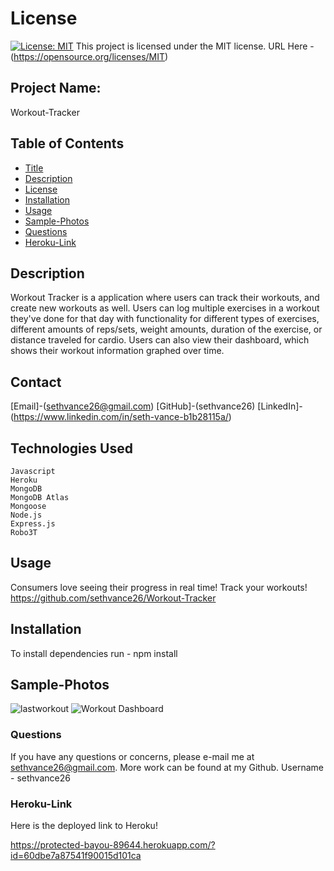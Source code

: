 # License
[![License: MIT](https://img.shields.io/badge/License-MIT-yellow.svg)](https://opensource.org/licenses/MIT)
  This project is licensed under the MIT license. URL Here - (https://opensource.org/licenses/MIT)
## Project Name:
Workout-Tracker

## Table of Contents
- [Title](#Project-Name)
- [Description](#Description)
- [License](#License)
- [Installation](#Installation)
- [Usage](#Usage)
- [Sample-Photos](#Sample-Photos)
- [Questions](#Questions)
- [Heroku-Link](#Heroku-Link)

## Description
Workout Tracker is a application where users can track their workouts, and create new workouts as well. Users can log multiple exercises in a workout they've done for that day with functionality for different types of exercises, different amounts of reps/sets, weight amounts, duration of the exercise, or distance traveled for cardio. Users can also view their dashboard, which shows their workout information graphed over time. 

## Contact
[Email]-(sethvance26@gmail.com)
[GitHub]-(sethvance26)
[LinkedIn]-(https://www.linkedin.com/in/seth-vance-b1b28115a/)

## Technologies Used
```
Javascript
Heroku
MongoDB
MongoDB Atlas
Mongoose
Node.js
Express.js
Robo3T
```

## Usage
Consumers love seeing their progress in real time! Track your workouts!
https://github.com/sethvance26/Workout-Tracker


## Installation
To install dependencies run - npm install

## Sample-Photos

![lastworkout](https://user-images.githubusercontent.com/76290048/123900071-5efc8180-d936-11eb-919f-cf45101d6c25.PNG)
![Workout Dashboard](https://user-images.githubusercontent.com/76290048/123900081-61f77200-d936-11eb-8689-b6124edfe2d0.PNG)


### Questions
If you have any questions or concerns, please e-mail me at sethvance26@gmail.com. More work can be found at my Github. Username -  sethvance26 

### Heroku-Link
Here is the deployed link to Heroku!

https://protected-bayou-89644.herokuapp.com/?id=60dbe7a87541f90015d101ca
